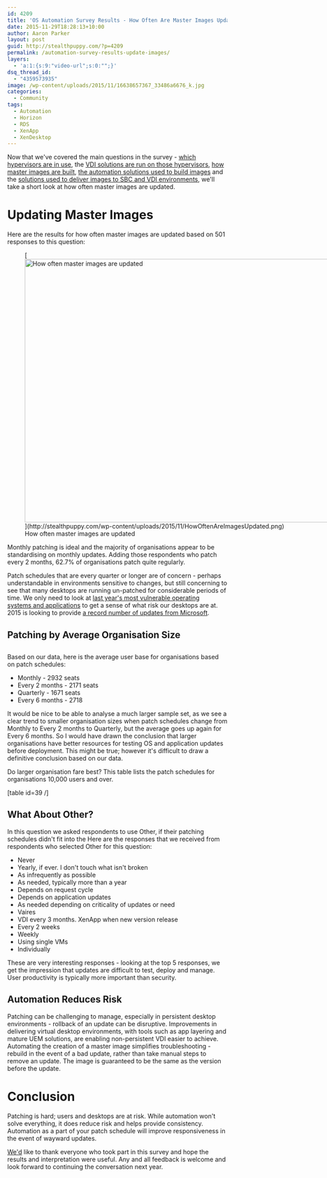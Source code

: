 ```yaml
---
id: 4209
title: 'OS Automation Survey Results - How Often Are Master Images Updated?'
date: 2015-11-29T18:28:13+10:00
author: Aaron Parker
layout: post
guid: http://stealthpuppy.com/?p=4209
permalink: /automation-survey-results-update-images/
layers:
  - 'a:1:{s:9:"video-url";s:0:"";}'
dsq_thread_id:
  - "4359573935"
image: /wp-content/uploads/2015/11/16638657367_33486a6676_k.jpg
categories:
  - Community
tags:
  - Automation
  - Horizon
  - RDS
  - XenApp
  - XenDesktop
---
```

Now that we've covered the main questions in the survey - [which hypervisors are in use](http://stealthpuppy.com/automation-survey-results-hypervisor/), the [VDI solutions are run on those hypervisors](http://stealthpuppy.com/automation-survey-results-vdi-platforms/), [how master images are built](http://stealthpuppy.com/automation-survey-results-build-master-images/), [the automation solutions used to build images](http://xenappblog.com/2015/os-automation-survey-results-automation-solutions/) and the [solutions used to deliver images to SBC and VDI environments](http://stealthpuppy.com/automation-survey-results-deliver-images/), we'll take a short look at how often master images are updated.

# Updating Master Images

Here are the results for how often master images are updated based on 501 responses to this question:

<figure id="attachment_4211" aria-describedby="caption-attachment-4211" style="width: 1024px" class="wp-caption alignnone">[<img class="size-large wp-image-4211" src="http://stealthpuppy.com/wp-content/uploads/2015/11/HowOftenAreImagesUpdated-1024x603.png" alt="How often master images are updated" width="1024" height="603" srcset="https://stealthpuppy.com/wp-content/uploads/2015/11/HowOftenAreImagesUpdated-1024x603.png 1024w, https://stealthpuppy.com/wp-content/uploads/2015/11/HowOftenAreImagesUpdated-150x88.png 150w, https://stealthpuppy.com/wp-content/uploads/2015/11/HowOftenAreImagesUpdated-300x177.png 300w" sizes="(max-width: 1024px) 100vw, 1024px" />](http://stealthpuppy.com/wp-content/uploads/2015/11/HowOftenAreImagesUpdated.png)<figcaption id="caption-attachment-4211" class="wp-caption-text">How often master images are updated</figcaption></figure>

Monthly patching is ideal and the majority of organisations appear to be standardising on monthly updates. Adding those respondents who patch every 2 months, 62.7% of organisations patch quite regularly.

Patch schedules that are every quarter or longer are of concern - perhaps understandable in environments sensitive to changes, but still concerning to see that many desktops are running un-patched for considerable periods of time. We only need to look at [last year's most vulnerable operating systems and applications](http://www.gfi.com/blog/most-vulnerable-operating-systems-and-applications-in-2014/) to get a sense of what risk our desktops are at. 2015 is looking to provide [a record number of updates from Microsoft](http://news.softpedia.com/news/Record-Number-of-Microsoft-Patches-in-2015-Less-Secure-Windows-or-More-Active-Hackers-481007.shtml).

## Patching by Average Organisation Size

## 

Based on our data, here is the average user base for organisations based on patch schedules:

  * Monthly - 2932 seats
  * Every 2 months - 2171 seats
  * Quarterly - 1671 seats
  * Every 6 months - 2718

It would be nice to be able to analyse a much larger sample set, as we see a clear trend to smaller organisation sizes when patch schedules change from Monthly to Every 2 months to Quarterly, but the average goes up again for Every 6 months. So I would have drawn the conclusion that larger organisations have better resources for testing OS and application updates before deployment. This might be true; however it's difficult to draw a definitive conclusion based on our data.

Do larger organisation fare best? This table lists the patch schedules for organisations 10,000 users and over.

[table id=39 /]

## 

## What About Other?

In this question we asked respondents to use Other, if their patching schedules didn't fit into the Here are the responses that we received from respondents who selected Other for this question:

  * Never
  * Yearly, if ever. I don't touch what isn't broken
  * As infrequently as possible
  * As needed, typically more than a year
  * Depends on request cycle
  * Depends on application updates
  * As needed depending on criticality of updates or need
  * Vaires
  * VDI every 3 months. XenApp when new version release
  * Every 2 weeks
  * Weekly
  * Using single VMs
  * Individually

These are very interesting responses - looking at the top 5 responses, we get the impression that updates are difficult to test, deploy and manage. User productivity is typically more important than security.

## Automation Reduces Risk

Patching can be challenging to manage, especially in persistent desktop environments - rollback of an update can be disruptive. Improvements in delivering virtual desktop environments, with tools such as app layering and mature UEM solutions, are enabling non-persistent VDI easier to achieve. Automating the creation of a master image simplifies troubleshooting - rebuild in the event of a bad update, rather than take manual steps to remove an update. The image is guaranteed to be the same as the version before the update.

# Conclusion

Patching is hard; users and desktops are at risk. While automation won't solve everything, it does reduce risk and helps provide consistency. Automation as a part of your patch schedule will improve responsiveness in the event of wayward updates.

[We'd](http://xenappblog.com) like to thank everyone who took part in this survey and hope the results and interpretation were useful. Any and all feedback is welcome and look forward to continuing the conversation next year.